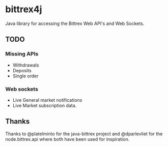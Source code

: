 # bittrex4j
Java library for accessing the Bittrex Web API's and Web Sockets.  

## TODO

### Missing APIs

* Withdrawals 
* Deposits
* Single order

### Web sockets

* Live General market notifications
* Live Market subscription data.

## Thanks

Thanks to @platelminto for the java-bittrex project and @dparlevliet for the node.bittrex.api where both have been used for inspiration.
